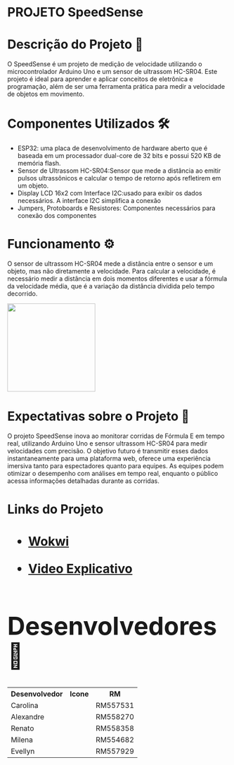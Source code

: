 <h1>PROJETO SpeedSense<h1/>
<p>
<h1>Descrição do Projeto 📝</h1>
<p>O SpeedSense é um projeto de medição de velocidade utilizando o microcontrolador Arduino Uno e um sensor de ultrassom HC-SR04. Este projeto é ideal para aprender e aplicar conceitos de eletrônica e programação, além de ser uma ferramenta prática para medir a velocidade de objetos em movimento.<p/>
<h1>Componentes Utilizados 🛠️</h1>
<ul>
<li>ESP32: uma placa de desenvolvimento de hardware aberto que é baseada em um processador dual-core de 32 bits e possui 520 KB de memória flash.</li>
<li>Sensor de Ultrassom HC-SR04:Sensor que mede a distância ao emitir pulsos ultrassônicos e calcular o tempo de retorno após refletirem em um objeto.</li>
<li>Display LCD 16x2 com Interface I2C:usado para exibir os dados necessários. A interface I2C simplifica a conexão</li>
<li>Jumpers, Protoboards e Resistores: Componentes necessários para conexão dos componentes</li>
</ul>
<h1>Funcionamento ⚙️</h1>
<p> O sensor de ultrassom HC-SR04 mede a distância entre o sensor e um objeto, mas não diretamente a velocidade. Para calcular a velocidade, é necessário medir a distância em dois momentos diferentes e usar a fórmula da velocidade média, que é a variação da distância dividida pelo tempo decorrido.</p>
<img width= 200px src="https://s2-g1.glbimg.com/j4SEoceYzguiR3nEPTFFQrsH4vQ=/0x0:747x275/984x0/smart/filters:strip_icc()/i.s3.glbimg.com/v1/AUTH_59edd422c0c84a879bd37670ae4f538a/internal_photos/bs/2021/f/U/zAYHoqS9AppzlLnJ449Q/formula1.png">
<h1>Expectativas sobre o Projeto 🌟</h1>
<p>O projeto SpeedSense inova ao monitorar corridas de Fórmula E em tempo real, utilizando Arduino Uno e sensor ultrassom HC-SR04 para medir velocidades com precisão. O objetivo futuro é transmitir esses dados instantaneamente para uma plataforma web, oferece uma experiência imersiva tanto para espectadores quanto para equipes. As equipes podem otimizar o desempenho com análises em tempo real, enquanto o público acessa informações detalhadas durante as corridas.</p>
<h1>Links do Projeto<h1/>
<ul>
<li><p> <a href="https://wokwi.com/projects/410401052764585985">Wokwi<a/></p></li>
<li><p><a href="https://www.youtube.com/watch?v=vea-rexHjCs"> Video Explicativo <a/></p></li>
</ul>
<h1>Desenvolvedores 🤝</h1>
<table>
<tr>
<th>Desenvolvedor</th>
<th>Icone</th>
<th>RM</th>
</tr>
<tr></tr>
<td>Carolina</td>
<td><a href="https://github.com/Linasferraz"></a></td>
<td>RM557531</td>
<tr>
<td>Alexandre </td>
<td><a href="https://github.com/alefaria577"></a></td>
<td>RM558270</td>
 </tr>
<tr>
<td>Renato</td>
<td><a href="https://github.com/RenatoFBabi"></a></td>
<td>RM558358</td>
 </tr>
<tr>
<td>Milena</td>
<td><a href="https://github.com/MilenaCodinhoto"></a></td>
<td>RM554682</td>
 </tr>
 <tr>
<td>Evellyn</td>
<td><a href="https://github.com/evojeda"></a></td>
<td>RM557929</td>
 </tr>
</table>
</p>
